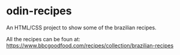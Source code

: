 # odin-recipes
An HTML/CSS project to show some of the brazilian recipes.

All the recipes can be foun at: <https://www.bbcgoodfood.com/recipes/collection/brazilian-recipes>